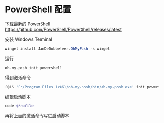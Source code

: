 # PowerShell 配置

下载最新的 PowerShell <https://github.com/PowerShell/PowerShell/releases/latest>

安装 Windows Terminal

```powershell
winget install JanDeDobbeleer.OhMyPosh -s winget
```

运行

```powershell
oh-my-posh init powershell
```

得到激活命令

```powershell
(@(& 'C:/Program Files (x86)/oh-my-posh/bin/oh-my-posh.exe' init powershell --config='' --print) -join "`n") | Invoke-Expression
```

编辑启动脚本

```powershell
code $Profile
```

再将上面的激活命令写进启动脚本
